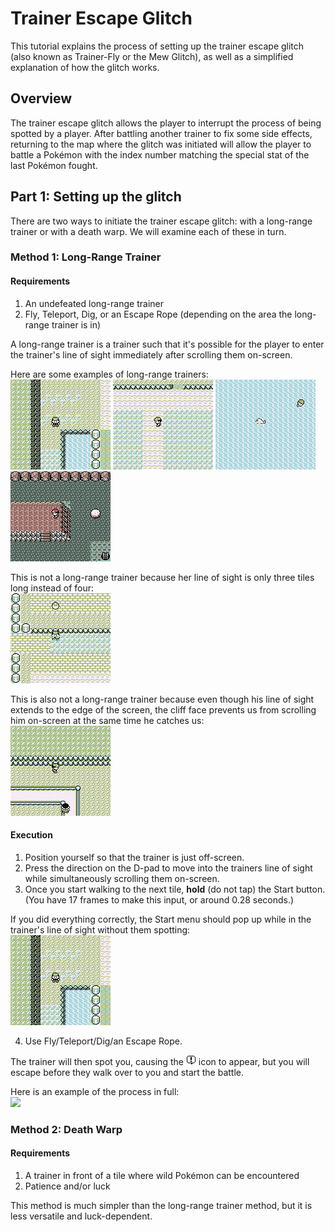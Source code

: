 # Trainer Escape Glitch

This tutorial explains the process of setting up the trainer escape glitch (also known as Trainer-Fly or the Mew Glitch), as well as a simplified explanation of how the glitch works.

## Overview
The trainer escape glitch allows the player to interrupt the process of being spotted by a player. After battling another trainer to fix some side effects, returning to the map where the glitch was initiated will allow the player to battle a Pokémon with the index number matching the special stat of the last Pokémon fought.

## Part 1: Setting up the glitch
There are two ways to initiate the trainer escape glitch: with a long-range trainer or with a death warp. We will examine each of these in turn.

### Method 1: Long-Range Trainer
#### Requirements
1. An undefeated long-range trainer
2. Fly, Teleport, Dig, or an Escape Rope (depending on the area the long-range trainer is in)

A long-range trainer is a trainer such that it's possible for the player to enter the trainer's line of sight immediately after scrolling them on-screen.

Here are some examples of long-range trainers:  
<img src=long_range_trainer_1.gif>
<img src=long_range_trainer_2.gif>
<img src=long_range_trainer_3.gif>
<img src=long_range_trainer_4.gif>

This is not a long-range trainer because her line of sight is only three tiles long instead of four:  
<img src=not_long_range_trainer_1.gif>

This is also not a long-range trainer because even though his line of sight extends to the edge of the screen, the cliff face prevents us from scrolling him on-screen at the same time he catches us:  
<img src=not_long_range_trainer_2.gif>

#### Execution
1. Position yourself so that the trainer is just off-screen.
2. Press the direction on the D-pad to move into the trainers line of sight while simultaneously scrolling them on-screen.
3. Once you start walking to the next tile, **hold** (do not tap) the Start button. (You have 17 frames to make this input, or around 0.28 seconds.)

If you did everything correctly, the Start menu should pop up while in the trainer's line of sight without them spotting:  
<img src=trainer_fly_1.gif>

4. Use Fly/Teleport/Dig/an Escape Rope.

The trainer will then spot you, causing the <img src=exclamation.png> icon to appear, but you will escape before they walk over to you and start the battle.

Here is an example of the process in full:  
<img src=trainer_fly_2.gif>

### Method 2: Death Warp
#### Requirements
1. A trainer in front of a tile where wild Pokémon can be encountered
2. Patience and/or luck

This method is much simpler than the long-range trainer method, but it is less versatile and luck-dependent.
